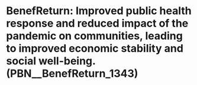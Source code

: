 # BenefReturn: __Improved public health response and reduced impact of the pandemic on communities, leading to improved economic stability and social well-being.__ (PBN__BenefReturn_1343)

